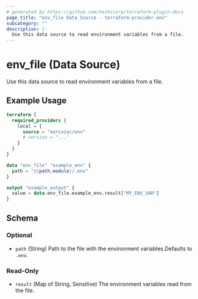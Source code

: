 ```yaml
---
# generated by https://github.com/hashicorp/terraform-plugin-docs
page_title: "env_file Data Source - terraform-provider-env"
subcategory: ""
description: |-
  Use this data source to read environment variables from a file.
---
```


# env_file (Data Source)

Use this data source to read environment variables from a file.

## Example Usage

```terraform
terraform {
  required_providers {
    local = {
      source = "marcozac/env"
      # version = "..."
    }
  }
}

data "env_file" "example_env" {
  path = "${path.module}/.env"
}

output "example_output" {
  value = data.env_file.example_env.result["MY_ENV_VAR"]
}
```

<!-- schema generated by tfplugindocs -->
## Schema

### Optional

- `path` (String) Path to the file with the environment variables.Defaults to `.env`.

### Read-Only

- `result` (Map of String, Sensitive) The environment variables read from the file.
